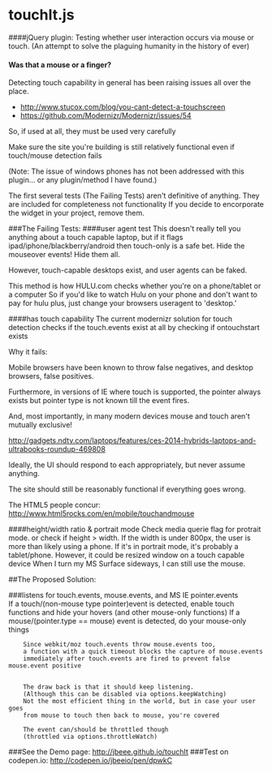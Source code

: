 touchIt.js
==========
####jQuery plugin: Testing whether user interaction occurs via mouse or touch.
(An attempt to solve the plaguing humanity in the history of ever)   
#### Was that a mouse or a finger?
Detecting touch capability in general has been raising issues all over the place.
- http://www.stucox.com/blog/you-cant-detect-a-touchscreen
- https://github.com/Modernizr/Modernizr/issues/54
 
So, if used at all, they must be used very carefully

Make sure the site you're building is still relatively functional even if touch/mouse detection fails

(Note: The issue of windows phones has not been addressed with this plugin... or any plugin/method I have found.)


The first several tests (The Failing Tests) aren't definitive of anything.
They are included for completeness not functionality
If you decide to encorporate the widget in your project, remove them.

###The Failing Tests:
####user agent test
This doesn't really tell you anything about a touch capable laptop, but if it flags ipad/iphone/blackberry/android then touch-only is a safe bet. Hide the mouseover events! Hide them all.

However, touch-capable desktops exist, and user agents can be faked.

This method is how HULU.com checks whether you're on a phone/tablet or a computer
So if you'd like to watch Hulu on your phone and don't want to pay for hulu plus, 
just change your browsers useragent to 'desktop.'


####has touch capability
The current modernizr solution for touch detection checks if the touch.events exist at all by checking if ontouchstart exists

Why it fails:

Mobile browsers have been known to throw false negatives, and desktop browsers, false positives. 

Furthermore, in versions of IE where touch is supported, the pointer always exists but pointer type is not known till the event fires.


And, most importantly, in many modern devices mouse and touch aren't mutually exclusive!

http://gadgets.ndtv.com/laptops/features/ces-2014-hybrids-laptops-and-ultrabooks-roundup-469808



Ideally, the UI should respond to each appropriately, but never assume anything.

The site should still be reasonably functional if everything goes wrong.

The HTML5 people concur: http://www.html5rocks.com/en/mobile/touchandmouse


####height/width ratio & portrait mode
		Check media querie flag for protrait mode.
		or check if height > width.
		If the width is under 800px, the user is more than likely using a phone.
		If it's in portrait mode, it's probably a tablet/phone.
		However, it could be resized window on a touch capable device
		When I turn my MS Surface sideways, I can still use the mouse.



##The Proposed Solution:

###listens for touch.events, mouse.events, and MS IE pointer.events      
		If a touch/(non-mouse type pointer)event is detected,
		enable touch functions and hide your hovers (and other mouse-only functions)
		If a mouse/(pointer.type == mouse) event is detected, do your mouse-only things    
		
		
		Since webkit/moz touch.events throw mouse.events too,
		a function with a quick timeout blocks the capture of mouse.events 
		immediately after touch.events are fired to prevent false mouse.event positive
		
		
		The draw back is that it should keep listening.
		(Although this can be disabled via options.keepWatching) 
		Not the most efficient thing in the world, but in case your user goes
		from mouse to touch then back to mouse, you're covered
		
		The event can/should be throttled though
		(throttled via options.throttleWatch)


###See the Demo page: http://jbeee.github.io/touchIt
###Test on codepen.io: http://codepen.io/jbeeio/pen/dpwkC
